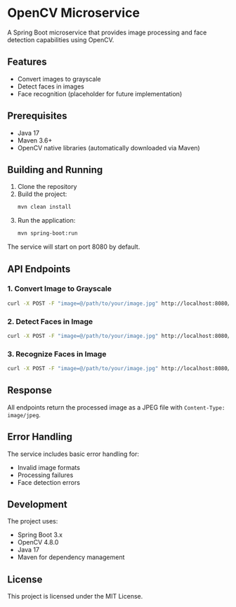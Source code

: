 # OpenCV Microservice

A Spring Boot microservice that provides image processing and face detection capabilities using OpenCV.

## Features

- Convert images to grayscale
- Detect faces in images
- Face recognition (placeholder for future implementation)

## Prerequisites

- Java 17
- Maven 3.6+
- OpenCV native libraries (automatically downloaded via Maven)

## Building and Running

1. Clone the repository
2. Build the project:
   ```bash
   mvn clean install
   ```
3. Run the application:
   ```bash
   mvn spring-boot:run
   ```

The service will start on port 8080 by default.

## API Endpoints

### 1. Convert Image to Grayscale

```bash
curl -X POST -F "image=@/path/to/your/image.jpg" http://localhost:8080/api/image/process -o output.jpg
```

### 2. Detect Faces in Image

```bash
curl -X POST -F "image=@/path/to/your/image.jpg" http://localhost:8080/api/image/face-detect -o output.jpg
```

### 3. Recognize Faces in Image

```bash
curl -X POST -F "image=@/path/to/your/image.jpg" http://localhost:8080/api/image/face-recognize -o output.jpg
```

## Response

All endpoints return the processed image as a JPEG file with `Content-Type: image/jpeg`.

## Error Handling

The service includes basic error handling for:
- Invalid image formats
- Processing failures
- Face detection errors

## Development

The project uses:
- Spring Boot 3.x
- OpenCV 4.8.0
- Java 17
- Maven for dependency management

## License

This project is licensed under the MIT License. 